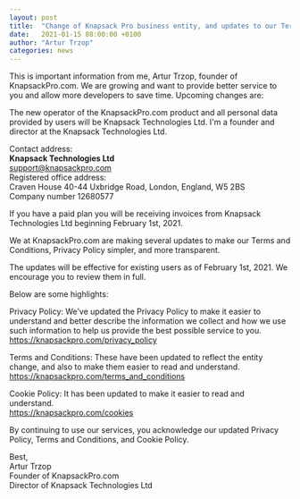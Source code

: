 ```yaml
---
layout: post
title:  "Change of Knapsack Pro business entity, and updates to our Terms and Conditions & Privacy Policy"
date:   2021-01-15 08:00:00 +0100
author: "Artur Trzop"
categories: news
---
```


This is important information from me, Artur Trzop, founder of KnapsackPro.com. We are growing and want to provide better service to you and allow more developers to save time. Upcoming changes are:

The new operator of the KnapsackPro.com product and all personal data provided by users will be Knapsack Technologies Ltd. I'm a founder and director at the Knapsack Technologies Ltd.

Contact address:
<br>
<b>Knapsack Technologies Ltd</b>
<br>
support@knapsackpro.com
<br>
Registered office address:
<br>
Craven House 40-44 Uxbridge Road, London, England, W5 2BS
<br>
Company number 12680577

If you have a paid plan you will be receiving invoices from Knapsack Technologies Ltd beginning February 1st, 2021.

We at KnapsackPro.com are making several updates to make our Terms and Conditions, Privacy Policy simpler, and more transparent.

The updates will be effective for existing users as of February 1st, 2021. We encourage you to review them in full.

Below are some highlights:

Privacy Policy: We’ve updated the Privacy Policy to make it easier to understand and better describe the information we collect and how we use such information to help us provide the best possible service to you.
<br>
https://knapsackpro.com/privacy_policy

Terms and Conditions: These have been updated to reflect the entity change, and also to make them easier to read and understand.
<br>
https://knapsackpro.com/terms_and_conditions

Cookie Policy: It has been updated to make it easier to read and understand.
<br>
https://knapsackpro.com/cookies

By continuing to use our services, you acknowledge our updated Privacy Policy, Terms and Conditions, and Cookie Policy.

Best,
<br>
Artur Trzop
<br>
Founder of KnapsackPro.com
<br>
Director of Knapsack Technologies Ltd
